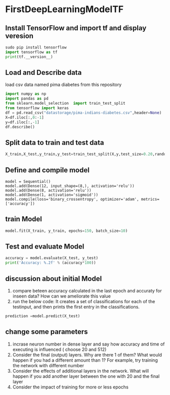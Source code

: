 # FirstDeepLearningModelTF
## Install TensorFlow and import tf and display veresion
```python
sudo pip install tensorflow
import tensorflow as tf
print(tf.__version__)
```
## Load and Describe data 
load csv data named pima diabetes from this repository
```python
import numpy as np
import pandas as pd
from sklearn.model_selection  import train_test_split
from tensorflow import keras
df = pd.read_csv("datastorage/pima-indians-diabetes.csv",header=None)
X=df.iloc[:,0:-1]
y=df.iloc[:,-1]
df.describe()
```
## Split data to train and test data
```python
X_train,X_test,y_train,y_test=train_test_split(X,y,test_size=0.20,random_state=42,stratify=y)
```
## Define and compile model
```python<br>
model = Sequential()
model.add(Dense(12, input_shape=(8,), activation='relu'))
model.add(Dense(8, activation='relu'))
model.add(Dense(1, activation='sigmoid'))
model.compile(loss='binary_crossentropy', optimizer='adam', metrics=['accuracy'])
```
## train Model
```python
model.fit(X_train, y_train, epochs=150, batch_size=10)
```
## Test and evaluate Model
```python
accuracy = model.evaluate(X_test, y_test)
print('Accuracy: %.2f' % (accuracy*100))
```
## discussion about initial Model 
1. compare beteen accuracy calculated in the last epoch and accuraty for inseen data? How can we ameliorate this value
2. run the below code: It creates a set of classifications for each of the testinput, and then prints the first entry in the classifications.
```python
prediction =model.predict(X_test)
```
## change some parameters 

1. incrase neuron number in dense layer and say how accuracy and time of executing is influenced ( choose 20 and 512)
2. Consider the final (output) layers. Why are there 1 of them? What would happen if you had a different amount than 1? For example, try training the network with different number
3. Consider the effects of additional layers in the network. What will happen if you add another layer between the one with 20 and the final layer
4. Consider the impact of training for more or less epochs
   
 
